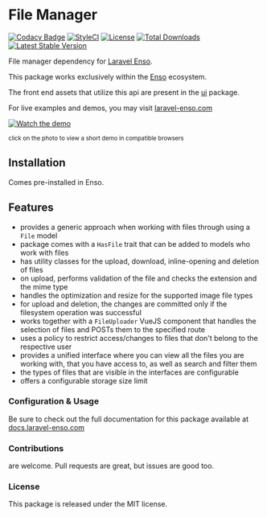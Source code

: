 # File Manager

[![Codacy Badge](https://api.codacy.com/project/badge/Grade/6e342eff10f24db5b89be5fe203e424d)](https://www.codacy.com/app/laravel-enso/files?utm_source=github.com&amp;utm_medium=referral&amp;utm_content=laravel-enso/files&amp;utm_campaign=Badge_Grade)
[![StyleCI](https://github.styleci.io/repos/85492361/shield?branch=master)](https://github.styleci.io/repos/85492361)
[![License](https://poser.pugx.org/laravel-enso/datatable/license)](https://packagist.org/packages/laravel-enso/datatable)
[![Total Downloads](https://poser.pugx.org/laravel-enso/files/downloads)](https://packagist.org/packages/laravel-enso/files)
[![Latest Stable Version](https://poser.pugx.org/laravel-enso/files/version)](https://packagist.org/packages/laravel-enso/files)

File manager dependency for [Laravel Enso](https://github.com/laravel-enso/Enso).

This package works exclusively within the [Enso](https://github.com/laravel-enso/Enso) ecosystem.

The front end assets that utilize this api are present in the [ui](https://github.com/enso-ui/ui) package.

For live examples and demos, you may visit [laravel-enso.com](https://www.laravel-enso.com)

[![Watch the demo](https://laravel-enso.github.io/files/screenshots/bulma_001_thumb.png)](https://laravel-enso.github.io/files/videos/bulma_filemanager.mp4)

<sup>click on the photo to view a short demo in compatible browsers</sup>

## Installation

Comes pre-installed in Enso.

## Features

- provides a generic approach when working with files through using a `File` model
- package comes with a `HasFile` trait that can be added to models who work with files
- has utility classes for the upload, download, inline-opening and deletion of files
- on upload, performs validation of the file and checks the extension and the mime type
- handles the optimization and resize for the supported image file types  
- for upload and deletion, the changes are committed only if the filesystem operation was successful
- works together with a `FileUploader` VueJS component that handles the selection of files and POSTs them to the specified route
- uses a policy to restrict access/changes to files that don't belong to the respective user
- provides a unified interface where you can view all the files you are working with, that you have access to, as well as search and filter them
- the types of files that are visible in the interfaces are configurable
- offers a configurable storage size limit

### Configuration & Usage

Be sure to check out the full documentation for this package available at [docs.laravel-enso.com](https://docs.laravel-enso.com/backend/file-manager.html)

### Contributions

are welcome. Pull requests are great, but issues are good too.

### License

This package is released under the MIT license.
